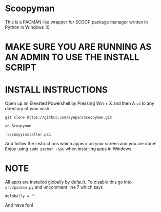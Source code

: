 # Scoopyman
This is a PACMAN like wrapper for SCOOP package manager written in Python in Windows 10. 

# MAKE SURE YOU ARE RUNNING AS AN ADMIN TO USE THE INSTALL SCRIPT

# INSTALL INSTRUCTIONS
Open up an Elevated Powershell by Pressing Win + X and then A
`cd` to any directory of your wish

`git clone https://github.com/Eyepan/Scoopyman.git`

`cd Scoopyman`

`.\scoopyinstaller.ps1`

And follow the instructions which appear on your screen and you are done! Enjoy using `sudo pacman -Syu` when installing apps in Windows

# NOTE

All apps are installed globally by default. To disable this go into `src/pacman.py` and uncomment line 7 which says 

`#globally = ''`

And have fun!
